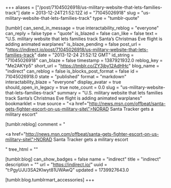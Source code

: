 +++
aliases = ["/post/71045026918/us-military-website-that-lets-families-track"]
date = 2013-12-24T21:52:12Z
id = "71045026918"
slug = "us-military-website-that-lets-families-track"
type = "tumblr-quote"

[tumblr]
can_send_in_message = true
interactability_reblog = "everyone"
can_reply = false
type = "quote"
is_blazed = false
can_like = false
text = "U.S. military website that lets families track Santa&rsquo;s Christmas Eve flight is adding animated warplanes"
is_blaze_pending = false
post_url = "https://indirect.io/post/71045026918/us-military-website-that-lets-families-track"
date = "2013-12-24 21:52:12 GMT"
id_string = "71045026918"
can_blaze = false
timestamp = 1387921932.0
reblog_key = "Me2AKYp5"
short_url = "https://tmblr.co/ZY3jby12AdHHc"
blog_name = "indirect"
can_reblog = false
is_blocks_post_format = false
id = 71045026918.0
state = "published"
format = "markdown"
interactability_blaze = "everyone"
display_avatar = true
should_open_in_legacy = true
note_count = 0.0
slug = "us-military-website-that-lets-families-track"
summary = "U.S. military website that lets families track Santa’s Christmas Eve flight is adding animated warplanes"
bookmarklet = true
source = "<a href=\"http://news.msn.com/offbeat/santa-gets-fighter-escort-on-us-military-site\">NORAD Santa Tracker gets a military escort</a>"

[tumblr.reblog]
comment = "<p><a href=\"http://news.msn.com/offbeat/santa-gets-fighter-escort-on-us-military-site\">NORAD Santa Tracker gets a military escort</a></p>"
tree_html = ""

[tumblr.blog]
can_show_badges = false
name = "indirect"
title = "indirect"
description = ""
url = "https://indirect.io/"
uuid = "t:PgyUJU3SA2Klwyt81UWAwQ"
updated = 1739927643.0

[tumblr.blog.tumblrmart_accessories]
+++
